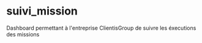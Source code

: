 # suivi_mission
Dashboard permettant à l'entreprise ClientisGroup de suivre les éxecutions des missions
